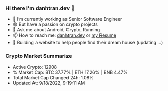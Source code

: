 ### Hi there I'm danhtran.dev 👋

- 🔭 I’m currently working as Senior Software Engineer
- 😄 But have a passion on crypto projects
- 💬 Ask me about Android, Crypto, Running 
- 📫 How to reach me: <a href="https://danhtran.dev" target="_blank">danhtran.dev</a> or <a href="Developer-Resume.pdf" target="_blank">my Resume</a>
- 🌱 Building a website to help people find their dream house (updating ...)

### Crypto Market Summarize
- Active Crypto: 12908
- % Market Cap: BTC 37.77% | ETH 17.26% | BNB 4.47%
- Total Market Cap Changed 24h: 1.08%
- Updated At: 9/18/2022, 9:19:11 AM
